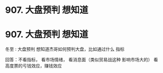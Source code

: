 # 907\. 大盘预判 想知道

# 907\. 大盘预判 想知道

冬至 : 大盘预判 想知道杰哥如何预判大盘，比如通过什么 指标

回答：不看指标， 看市场情绪， 看消息面（类似贸易战这种 影响市场大的） 看高度票的亏钱效应，赚钱效应